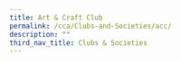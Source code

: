 ```yaml
---
title: Art & Craft Club
permalink: /cca/Clubs-and-Societies/acc/
description: ""
third_nav_title: Clubs & Societies
---
```


